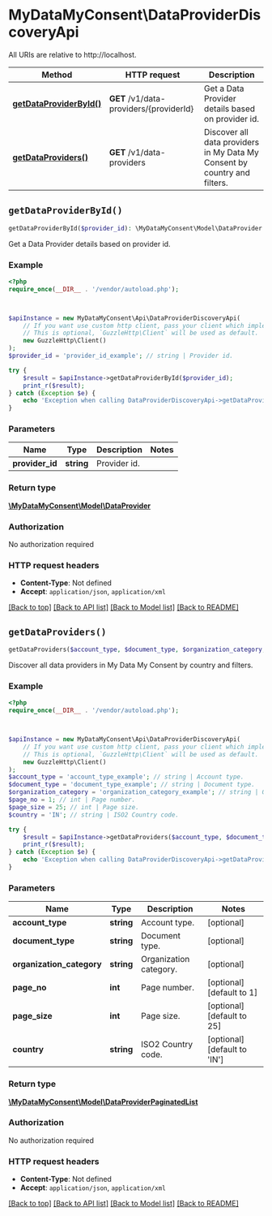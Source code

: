 # MyDataMyConsent\DataProviderDiscoveryApi

All URIs are relative to http://localhost.

Method | HTTP request | Description
------------- | ------------- | -------------
[**getDataProviderById()**](DataProviderDiscoveryApi.md#getDataProviderById) | **GET** /v1/data-providers/{providerId} | Get a Data Provider details based on provider id.
[**getDataProviders()**](DataProviderDiscoveryApi.md#getDataProviders) | **GET** /v1/data-providers | Discover all data providers in My Data My Consent by country and filters.


## `getDataProviderById()`

```php
getDataProviderById($provider_id): \MyDataMyConsent\Model\DataProvider
```

Get a Data Provider details based on provider id.

### Example

```php
<?php
require_once(__DIR__ . '/vendor/autoload.php');



$apiInstance = new MyDataMyConsent\Api\DataProviderDiscoveryApi(
    // If you want use custom http client, pass your client which implements `GuzzleHttp\ClientInterface`.
    // This is optional, `GuzzleHttp\Client` will be used as default.
    new GuzzleHttp\Client()
);
$provider_id = 'provider_id_example'; // string | Provider id.

try {
    $result = $apiInstance->getDataProviderById($provider_id);
    print_r($result);
} catch (Exception $e) {
    echo 'Exception when calling DataProviderDiscoveryApi->getDataProviderById: ', $e->getMessage(), PHP_EOL;
}
```

### Parameters

Name | Type | Description  | Notes
------------- | ------------- | ------------- | -------------
 **provider_id** | **string**| Provider id. |

### Return type

[**\MyDataMyConsent\Model\DataProvider**](../Model/DataProvider.md)

### Authorization

No authorization required

### HTTP request headers

- **Content-Type**: Not defined
- **Accept**: `application/json`, `application/xml`

[[Back to top]](#) [[Back to API list]](../../README.md#endpoints)
[[Back to Model list]](../../README.md#models)
[[Back to README]](../../README.md)

## `getDataProviders()`

```php
getDataProviders($account_type, $document_type, $organization_category, $page_no, $page_size, $country): \MyDataMyConsent\Model\DataProviderPaginatedList
```

Discover all data providers in My Data My Consent by country and filters.

### Example

```php
<?php
require_once(__DIR__ . '/vendor/autoload.php');



$apiInstance = new MyDataMyConsent\Api\DataProviderDiscoveryApi(
    // If you want use custom http client, pass your client which implements `GuzzleHttp\ClientInterface`.
    // This is optional, `GuzzleHttp\Client` will be used as default.
    new GuzzleHttp\Client()
);
$account_type = 'account_type_example'; // string | Account type.
$document_type = 'document_type_example'; // string | Document type.
$organization_category = 'organization_category_example'; // string | Organization category.
$page_no = 1; // int | Page number.
$page_size = 25; // int | Page size.
$country = 'IN'; // string | ISO2 Country code.

try {
    $result = $apiInstance->getDataProviders($account_type, $document_type, $organization_category, $page_no, $page_size, $country);
    print_r($result);
} catch (Exception $e) {
    echo 'Exception when calling DataProviderDiscoveryApi->getDataProviders: ', $e->getMessage(), PHP_EOL;
}
```

### Parameters

Name | Type | Description  | Notes
------------- | ------------- | ------------- | -------------
 **account_type** | **string**| Account type. | [optional]
 **document_type** | **string**| Document type. | [optional]
 **organization_category** | **string**| Organization category. | [optional]
 **page_no** | **int**| Page number. | [optional] [default to 1]
 **page_size** | **int**| Page size. | [optional] [default to 25]
 **country** | **string**| ISO2 Country code. | [optional] [default to &#39;IN&#39;]

### Return type

[**\MyDataMyConsent\Model\DataProviderPaginatedList**](../Model/DataProviderPaginatedList.md)

### Authorization

No authorization required

### HTTP request headers

- **Content-Type**: Not defined
- **Accept**: `application/json`, `application/xml`

[[Back to top]](#) [[Back to API list]](../../README.md#endpoints)
[[Back to Model list]](../../README.md#models)
[[Back to README]](../../README.md)
